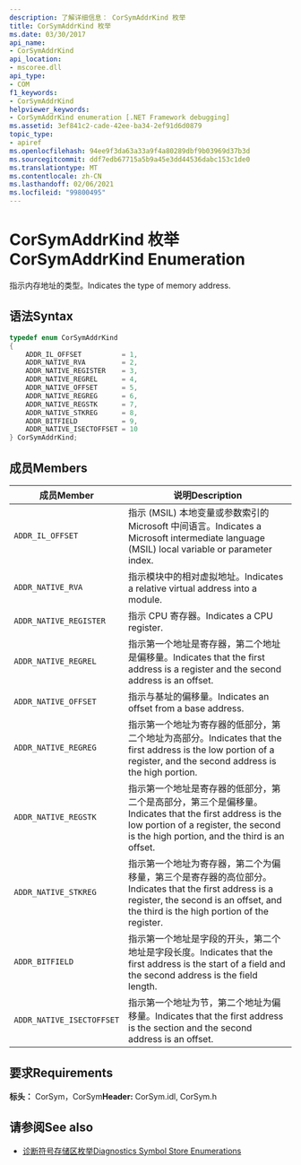 ```yaml
---
description: 了解详细信息： CorSymAddrKind 枚举
title: CorSymAddrKind 枚举
ms.date: 03/30/2017
api_name:
- CorSymAddrKind
api_location:
- mscoree.dll
api_type:
- COM
f1_keywords:
- CorSymAddrKind
helpviewer_keywords:
- CorSymAddrKind enumeration [.NET Framework debugging]
ms.assetid: 3ef841c2-cade-42ee-ba34-2ef91d6d0879
topic_type:
- apiref
ms.openlocfilehash: 94ee9f3da63a33a9f4a80289dbf9b03969d37b3d
ms.sourcegitcommit: ddf7edb67715a5b9a45e3dd44536dabc153c1de0
ms.translationtype: MT
ms.contentlocale: zh-CN
ms.lasthandoff: 02/06/2021
ms.locfileid: "99800495"
---
```

# <a name="corsymaddrkind-enumeration"></a><span data-ttu-id="5a3de-103">CorSymAddrKind 枚举</span><span class="sxs-lookup"><span data-stu-id="5a3de-103">CorSymAddrKind Enumeration</span></span>

<span data-ttu-id="5a3de-104">指示内存地址的类型。</span><span class="sxs-lookup"><span data-stu-id="5a3de-104">Indicates the type of memory address.</span></span>  
  
## <a name="syntax"></a><span data-ttu-id="5a3de-105">语法</span><span class="sxs-lookup"><span data-stu-id="5a3de-105">Syntax</span></span>  
  
```cpp  
typedef enum CorSymAddrKind  
{  
    ADDR_IL_OFFSET          = 1,  
    ADDR_NATIVE_RVA         = 2,  
    ADDR_NATIVE_REGISTER    = 3,  
    ADDR_NATIVE_REGREL      = 4,  
    ADDR_NATIVE_OFFSET      = 5,  
    ADDR_NATIVE_REGREG      = 6,  
    ADDR_NATIVE_REGSTK      = 7,  
    ADDR_NATIVE_STKREG      = 8,  
    ADDR_BITFIELD           = 9,  
    ADDR_NATIVE_ISECTOFFSET = 10  
} CorSymAddrKind;  
```  
  
## <a name="members"></a><span data-ttu-id="5a3de-106">成员</span><span class="sxs-lookup"><span data-stu-id="5a3de-106">Members</span></span>  
  
|<span data-ttu-id="5a3de-107">成员</span><span class="sxs-lookup"><span data-stu-id="5a3de-107">Member</span></span>|<span data-ttu-id="5a3de-108">说明</span><span class="sxs-lookup"><span data-stu-id="5a3de-108">Description</span></span>|  
|------------|-----------------|  
|`ADDR_IL_OFFSET`|<span data-ttu-id="5a3de-109">指示 (MSIL) 本地变量或参数索引的 Microsoft 中间语言。</span><span class="sxs-lookup"><span data-stu-id="5a3de-109">Indicates a Microsoft intermediate language (MSIL) local variable or parameter index.</span></span>|  
|`ADDR_NATIVE_RVA`|<span data-ttu-id="5a3de-110">指示模块中的相对虚拟地址。</span><span class="sxs-lookup"><span data-stu-id="5a3de-110">Indicates a relative virtual address into a module.</span></span>|  
|`ADDR_NATIVE_REGISTER`|<span data-ttu-id="5a3de-111">指示 CPU 寄存器。</span><span class="sxs-lookup"><span data-stu-id="5a3de-111">Indicates a CPU register.</span></span>|  
|`ADDR_NATIVE_REGREL`|<span data-ttu-id="5a3de-112">指示第一个地址是寄存器，第二个地址是偏移量。</span><span class="sxs-lookup"><span data-stu-id="5a3de-112">Indicates that the first address is a register and the second address is an offset.</span></span>|  
|`ADDR_NATIVE_OFFSET`|<span data-ttu-id="5a3de-113">指示与基址的偏移量。</span><span class="sxs-lookup"><span data-stu-id="5a3de-113">Indicates an offset from a base address.</span></span>|  
|`ADDR_NATIVE_REGREG`|<span data-ttu-id="5a3de-114">指示第一个地址为寄存器的低部分，第二个地址为高部分。</span><span class="sxs-lookup"><span data-stu-id="5a3de-114">Indicates that the first address is the low portion of a register, and the second address is the high portion.</span></span>|  
|`ADDR_NATIVE_REGSTK`|<span data-ttu-id="5a3de-115">指示第一个地址是寄存器的低部分，第二个是高部分，第三个是偏移量。</span><span class="sxs-lookup"><span data-stu-id="5a3de-115">Indicates that the first address is the low portion of a register, the second is the high portion, and the third is an offset.</span></span>|  
|`ADDR_NATIVE_STKREG`|<span data-ttu-id="5a3de-116">指示第一个地址为寄存器，第二个为偏移量，第三个是寄存器的高位部分。</span><span class="sxs-lookup"><span data-stu-id="5a3de-116">Indicates that the first address is a register, the second is an offset, and the third is the high portion of the register.</span></span>|  
|`ADDR_BITFIELD`|<span data-ttu-id="5a3de-117">指示第一个地址是字段的开头，第二个地址是字段长度。</span><span class="sxs-lookup"><span data-stu-id="5a3de-117">Indicates that the first address is the start of a field and the second address is the field length.</span></span>|  
|`ADDR_NATIVE_ISECTOFFSET`|<span data-ttu-id="5a3de-118">指示第一个地址为节，第二个地址为偏移量。</span><span class="sxs-lookup"><span data-stu-id="5a3de-118">Indicates that the first address is the section and the second address is an offset.</span></span>|  
  
## <a name="requirements"></a><span data-ttu-id="5a3de-119">要求</span><span class="sxs-lookup"><span data-stu-id="5a3de-119">Requirements</span></span>  

 <span data-ttu-id="5a3de-120">**标头：** CorSym，CorSym</span><span class="sxs-lookup"><span data-stu-id="5a3de-120">**Header:** CorSym.idl, CorSym.h</span></span>  
  
## <a name="see-also"></a><span data-ttu-id="5a3de-121">请参阅</span><span class="sxs-lookup"><span data-stu-id="5a3de-121">See also</span></span>

- [<span data-ttu-id="5a3de-122">诊断符号存储区枚举</span><span class="sxs-lookup"><span data-stu-id="5a3de-122">Diagnostics Symbol Store Enumerations</span></span>](diagnostics-symbol-store-enumerations.md)
